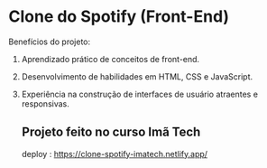# Clone do Spotify (Front-End)

Benefícios do projeto:
1. Aprendizado prático de conceitos de front-end.
2. Desenvolvimento de habilidades em HTML, CSS e JavaScript.
3. Experiência na construção de interfaces de usuário atraentes e responsivas.

   ## Projeto feito no curso Imã Tech
   deploy : https://clone-spotify-imatech.netlify.app/
